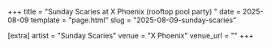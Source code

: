 +++
title = "Sunday Scaries at X Phoenix (rooftop pool party) "
date = 2025-08-09
template = "page.html"
slug = "2025-08-09-sunday-scaries"

[extra]
artist = "Sunday Scaries"
venue = "X Phoenix"
venue_url = ""
+++
